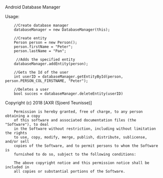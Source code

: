 Android Database Manager

Usage:


        //Create database manager
        databaseManager = new DatabaseManager(this);

        //Create entity
        Person person = new Person();
        person.firstName = "Peter";
        person.lastName = "Pan";

         //Adds the specified entity
        databaseManager.addEntity(person);

        //Gets the Id of the user
        int userID = databaseManager.getEntityById(person, person.PERSON_COL_FIRSTNAME, "Peter");
        
        //Deletes a user
        bool succes = databaseManager.deleteEntity(userID)
        
        
Copyright (c) 2018 [AXR (Sjoerd Teunisse)]

        Permission is hereby granted, free of charge, to any person obtaining a copy
        of this software and associated documentation files (the "Software"), to deal
        in the Software without restriction, including without limitation the rights
        to use, copy, modify, merge, publish, distribute, sublicense, and/or sell
        copies of the Software, and to permit persons to whom the Software is
        furnished to do so, subject to the following conditions:

        The above copyright notice and this permission notice shall be included in
        all copies or substantial portions of the Software.
